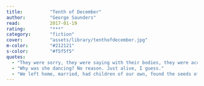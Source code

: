 ```yaml
---
title:          "Tenth of December"
author:         "George Saunders"
read:           2017-01-19
rating:         "***"
category:       "fiction"
cover:          "assets/library/tenthofdecember.jpg"
m-color:        "#212121"
s-color:        "#f5f5f5"
quotes:
  - "They were sorry, they were saying with their bodies, they were accepting each other back, and that feeling, that feeling of being accepted back again and again, of someone’s affection for you expanding to encompass whatever new flawed thing had just manifested in you, that was the deepest, dearest thing he’d ever..."
  - "Why was she dancing? No reason. Just alive, I guess."
  - "We left home, married, had children of our own, found the seeds of meanness blooming also within us."
---
```

